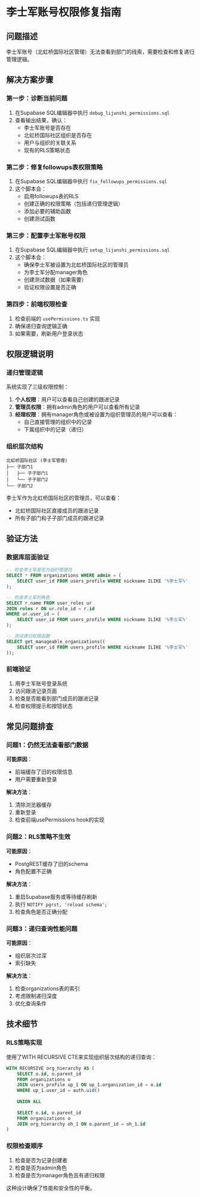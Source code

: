 # 李士军账号权限修复指南

## 问题描述
李士军账号（北虹桥国际社区管理）无法查看到部门的线索，需要检查和修复递归管理逻辑。

## 解决方案步骤

### 第一步：诊断当前问题
1. 在Supabase SQL编辑器中执行 `debug_lijunshi_permissions.sql`
2. 查看输出结果，确认：
   - 李士军账号是否存在
   - 北虹桥国际社区组织是否存在
   - 用户与组织的关联关系
   - 现有的RLS策略状态

### 第二步：修复followups表权限策略
1. 在Supabase SQL编辑器中执行 `fix_followups_permissions.sql`
2. 这个脚本会：
   - 启用followups表的RLS
   - 创建正确的权限策略（包括递归管理逻辑）
   - 添加必要的辅助函数
   - 创建测试函数

### 第三步：配置李士军账号权限
1. 在Supabase SQL编辑器中执行 `setup_lijunshi_permissions.sql`
2. 这个脚本会：
   - 确保李士军被设置为北虹桥国际社区的管理员
   - 为李士军分配manager角色
   - 创建测试数据（如果需要）
   - 验证权限设置是否正确

### 第四步：前端权限检查
1. 检查前端的 `usePermissions.ts` 实现
2. 确保递归查询逻辑正确
3. 如果需要，刷新用户登录状态

## 权限逻辑说明

### 递归管理逻辑
系统实现了三级权限控制：

1. **个人权限**：用户可以查看自己创建的跟进记录
2. **管理员权限**：拥有admin角色的用户可以查看所有记录
3. **经理权限**：拥有manager角色或被设置为组织管理员的用户可以查看：
   - 自己直接管理的组织中的记录
   - 下属组织中的记录（递归）

### 组织层次结构
```
北虹桥国际社区 (李士军管理)
├── 子部门1
│   ├── 子子部门1
│   └── 子子部门2
└── 子部门2
```

李士军作为北虹桥国际社区的管理员，可以查看：
- 北虹桥国际社区直接成员的跟进记录
- 所有子部门和子子部门成员的跟进记录

## 验证方法

### 数据库层面验证
```sql
-- 检查李士军是否为组织管理员
SELECT * FROM organizations WHERE admin = (
    SELECT user_id FROM users_profile WHERE nickname ILIKE '%李士军%'
);

-- 检查李士军的角色
SELECT r.name FROM user_roles ur 
JOIN roles r ON ur.role_id = r.id 
WHERE ur.user_id = (
    SELECT user_id FROM users_profile WHERE nickname ILIKE '%李士军%'
);

-- 测试递归权限函数
SELECT get_manageable_organizations((
    SELECT user_id FROM users_profile WHERE nickname ILIKE '%李士军%'
));
```

### 前端验证
1. 用李士军账号登录系统
2. 访问跟进记录页面
3. 检查是否能看到部门成员的跟进记录
4. 检查权限提示和按钮状态

## 常见问题排查

### 问题1：仍然无法查看部门数据
**可能原因**：
- 前端缓存了旧的权限信息
- 用户需要重新登录

**解决方法**：
1. 清除浏览器缓存
2. 重新登录
3. 检查前端usePermissions hook的实现

### 问题2：RLS策略不生效
**可能原因**：
- PostgREST缓存了旧的schema
- 角色配置不正确

**解决方法**：
1. 重启Supabase服务或等待缓存刷新
2. 执行 `NOTIFY pgrst, 'reload schema';`
3. 检查角色是否正确分配

### 问题3：递归查询性能问题
**可能原因**：
- 组织层次过深
- 索引缺失

**解决方法**：
1. 检查organizations表的索引
2. 考虑限制递归深度
3. 优化查询条件

## 技术细节

### RLS策略实现
使用了WITH RECURSIVE CTE来实现组织层次结构的递归查询：

```sql
WITH RECURSIVE org_hierarchy AS (
    SELECT o.id, o.parent_id
    FROM organizations o
    JOIN users_profile up_1 ON up_1.organization_id = o.id
    WHERE up_1.user_id = auth.uid()
    
    UNION ALL
    
    SELECT o.id, o.parent_id
    FROM organizations o
    JOIN org_hierarchy oh_1 ON o.parent_id = oh_1.id
)
```

### 权限检查顺序
1. 检查是否为记录创建者
2. 检查是否为admin角色
3. 检查是否为manager角色且有递归权限

这种设计确保了性能和安全性的平衡。 